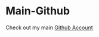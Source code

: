 # Main-Github
Check out my main <a href="https://github.com/Speedyflames" target="_blank"> Github Account</a>

